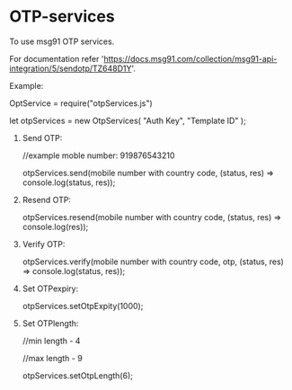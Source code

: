 # OTP-services
To use msg91 OTP services.

For documentation refer 'https://docs.msg91.com/collection/msg91-api-integration/5/sendotp/TZ648D1Y'.

Example:

OptService = require("otpServices.js")


let otpServices = new OtpServices(
  "Auth Key",
  "Template ID"
);

1. Send OTP:
  
    //example moble number: 919876543210
  
    otpServices.send(mobile number with country code, (status, res) => console.log(status, res));

2. Resend OTP: 

    otpServices.resend(mobile number with country code, (status, res) => console.log(res));

3. Verify OTP:

    otpServices.verify(mobile number with country code, otp, (status, res) => console.log(status, res));

4. Set OTPexpiry:

    otpServices.setOtpExpity(1000);

5. Set OTPlength:

    //min length - 4
  
    //max length - 9
  
    otpServices.setOtpLength(6);
